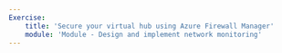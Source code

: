 ```yaml
---
Exercise:
    title: 'Secure your virtual hub using Azure Firewall Manager'
    module: 'Module - Design and implement network monitoring'
---
```

